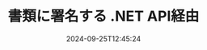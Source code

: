 ---
############################# Static ############################
layout: "landing"
date: 2024-09-25T12:45:24
draft: false

lang: ja
product: "Signature"
product_tag: "signature"
platform: "Net"
platform_tag: "net"

############################# Drop-down ############################
supported_platforms:
  items:
    # supported_platforms loop
    - title: ".NET"
      tag: "net"
    # supported_platforms loop
    - title: "Java"
      tag: "java"
    # supported_platforms loop
    - title: "Node.js"
      tag: "nodejs-java" 
    # supported_platforms loop
    - title: "Python"
      tag: "python-net" 

############################# Head ############################
head_title: "C# .NET デジタル署名 API - GroupDocs.Signature"
head_description: "GroupDocs.Signature を使用して、デジタル署名処理を .NET アプリに統合します。署名を使用してファイルを迅速かつ効率的に保護します。"

############################# Header ############################
title: "書類に署名する .NET API経由"
description: "プログラマーとエンド ユーザー向けの柔軟な API とアプリ ベースのソリューションを使用して、任意のプラットフォームでデジタル ドキュメントと画像に署名します。"
words:
  for: "のために"

actions:
  main: "無料の NuGet ダウンロード"
  main_link: "https://www.nuget.org/packages/GroupDocs.Signature"
  alt: "ライセンス"
  alt_link: "https://purchase.groupdocs.com/pricing/signature/net/"
  title: "始める準備はできていますか?"
  description: "GroupDocs.Signature 機能を無料で試すか、ライセンスをリクエストしてください"

release:
  title: "バージョン {0} がリリースされました"
  notes: "新機能を見る"
  downloads: "ダウンロード"

code:
  title: "C# で PDF ファイルに署名する"
  more: "他の例"
  more_link: "https://github.com/groupdocs-signature/GroupDocs.Signature-for-.NET/"
  install: "dotnet add package GroupDocs.Signature"
  content: |
    ```csharp {style=abap}   
    // PDFドキュメントを選択
    using (Signature signature = new Signature("sample.pdf"))
    {
        // テキストを提供する
        var options = new TextSignOptions("John Smith")
        {
            // 色を設定する
            ForeColor = Color.Red
        };
        // 文書に署名してファイルに保存
        signature.Sign("signed.pdf", options);
    }
    ```

############################# Overview ############################
overview:
  enable: true
  title: "GroupDocs.Signature の概要"
  description: ".NET アプリケーションでドキュメント署名および関連操作を実行するための API"
  features:
    # feature loop
    - title: "C# でビジネス文書に署名を追加する"
      content: "ドキュメントの署名: GroupDocs.Signature for .NET を使用すると、テキスト、画像、バーコード、デジタル証明書などのさまざまな種類の署名を PDF ドキュメントや Office ドキュメントに追加できます。この API を使用すると、非表示のメタデータを含むほぼすべてのデータ型でドキュメントに署名できます。"

    # feature loop
    - title: "署名された文書の処理"
      content: "追加の処理: GroupDocs.Signature を使用して、署名されたドキュメントに対して強力な操作を実行できます。これには、ビジネス文書内の既存の署名を検索し、特定の基準を使用して検証することが含まれます。さらに、この .NET API を通じてドキュメント情報を取得し、ページをプレビューすることができます。"

    # feature loop
    - title: "結果のカスタマイズ"
      content: "GroupDocs.Signature for .NET は、広範なカスタマイズ オプションを提供します。文書ページ上の任意の場所に署名を正確に配置し、さまざまな設定を使用して外観を調整できます。さらに、この API は、処理されたドキュメントを幅広いサポート形式で保存することをサポートします。"

############################# Platforms ############################
platforms:
  enable: true
  title: "プラットフォームの独立性"
  description: "GroupDocs.Signature for .NET は、次のオペレーティング システム、フレームワーク、パッケージ マネージャーをサポートしています。"
  items:
    # platform loop
    - title: "Amazon"
      image: "amazon"
    # platform loop
    - title: "Docker"
      image: "docker"
    # platform loop
    - title: "Azure"
      image: "azure"
    # platform loop
    - title: "VS Code"
      image: "vs_code"
    # platform loop
    - title: "ReSharper"
      image: "resharper"
    # platform loop
    - title: "macOS"
      image: "finder"
    # platform loop
    - title: "Linux"
      image: "linux"
    # platform loop
    - title: "NuGet"
      image: "nuget"

############################# File formats ############################
formats:
  enable: true
  title: "サポートされているファイル形式"
  description: |
    GroupDocs.Signature for .NET は、次の [ファイル形式](https://docs.groupdocs.com/signature/net/supported-document-formats/) での操作をサポートします。
  groups:
    # group loop
    - color: "green"
      content: |
        ### Microsoft Office形式
        * **Word:**  DOCX, DOC, DOCM, DOT, DOTX, DOTM, RTF
        * **Excel:** XLSX, XLS, XLSM, XLSB, XLTM, XLT, XLTM, XLTX, XLAM, SXC, SpreadsheetML
        * **PowerPoint:** PPT, PPTX, PPS, PPSX, PPSM, POT, POTM, POTX, PPTM
    # group loop
    - color: "blue"
      content: |
        ### 画像とその他の形式
        * **ポータブル:** PDF
        * **画像:** JPG, BMP, PNG, TIFF, GIF, DICOM, WEBP
        * **その他のオフィス形式:** ODT, OTT, OTS, ODS, ODP, OTP, ODG
      # group loop
    - color: "red"
      content: |
        ### その他のフォーマット
        * **ウェブ:** HTML, MHTML
        * **アーカイブ:** ZIP, TAR, 7Z
        * **証明書:** PFX

############################# Features ############################
features:
  enable: true
  title: "GroupDocs.Signature 機能"
  description: "PDF、Office ドキュメント、画像に迅速かつ正確に署名"

  items:
    # feature loop
    - icon: "sign"
      title: "文書への署名"
      content: "ビジネス文書上の任意の指定位置に、サポートされている 1 つまたは複数の種類の署名を正確に追加します。"

    # feature loop
    - icon: "custom"
      title: "署名をカスタマイズする"
      content: "色、フォント、境界線、回転などの機能を利用して、署名の外観を構成します。"

    # feature loop
    - icon: "password"
      title: "文書のパスワード保護"
      content: "署名後にパスワードを設定して、特定の種類の文書を保護します。"

    # feature loop
    - icon: "protect"
      title: "変更からの保護"
      content: "デジタル証明書による署名を追加した後、重要なビジネス文書が変更されるのを防ぎます。"

    # feature loop
    - icon: "convert"
      title: "署名されたファイルを他の形式に変換する"
      content: "Word 文書を PDF として保存するなど、署名されたファイルを目的の形式に変換します。"

    # feature loop
    - icon: "preview"
      title: "ページのプレビューを抽出する"
      content: "署名された文書からページを個別の画像として抽出し、将来の処理に備えます。"

    # feature loop
    - icon: "search"
      title: "文書内の署名検索"
      content: "特定のドキュメントに以前に追加された署名に関する情報を取得します。"

    # feature loop
    - icon: "validate"
      title: "署名された文書を検証する"
      content: "検証機能を使用して、ドキュメントが適切に署名されていることを検証します。"

    # feature loop
    - icon: "update"
      title: "署名を更新または削除する"
      content: "ページ上の特定の署名の位置変更、テキストの変更、削除を問題なく簡単に行うことができます。"

############################# Code samples ############################
code_samples:
  enable: true
  title: "コードサンプル"
  description: ".NET 操作の典型的な GroupDocs.Signature の使用例"
  items:
    # code sample loop
    - title: "QRコードをPDFに追加する"
      content: |
        [QR コード](https://docs.groupdocs.com/signature/net/esign-document-with-qr-code-signature/) を PDF ドキュメントの特定のページに追加すると、ビジネス プロセスを強化できます。 以下は、GroupDocs.Signature を使用して QR コードを追加する方法の例です。
        {{< landing/code title="QRコードをPDFに貼り付ける方法。">}}
        ```csharp {style=abap}
        // 署名する文書をロードします
        using (Signature signature = new Signature("file_to_sign.pdf"))
        {
            // 事前定義されたテキストを使用して QR コード オプションを作成する
            QrCodeSignOptions options = new QrCodeSignOptions("The document is approved by John Smith")
            {
                // QRコードのエンコードタイプとページ上の位置を設定する
                EncodeType = QrCodeTypes.QR,
                Left = 100,
                Top = 100
            };
            // 文書に署名し、結果ファイルとして保存します
            signature.Sign("file_with_QR.pdf", options);
        }
        ```
        {{< /landing/code >}}
    # code sample loop
    - title: "デジタル証明書を使用した DOCX ドキュメントの保護"
      content: |
        デジタル証明書として保存されている個人または企業の署名を使用して、[ドキュメントを保護](https://docs.groupdocs.com/signature/net/esign-document-with-digital-signature/) できます。 このような保護されたドキュメントは、署名を無効にすることなく変更することはできません。
        {{< landing/code title="文書の整合性を確保する方法は次のとおりです。">}}
        ```csharp {style=abap}   
        // デジタル署名する文書をロードします
        using (Signature signature = new Signature("file_to_sign.docx"))
        {
            // デジタル署名オプションを指定し、証明書ファイルへのパスを指定します。
            DigitalSignOptions options = new DigitalSignOptions("certificate.pfx")
            {
                // 証明書のパスワードを設定する
                Password = "1234567890"
            };
            // 文書に署名し、目的のパスに保存します
            signature.Sign("digitally_signed.docx", options);
        }
        ```
        {{< /landing/code >}}

---